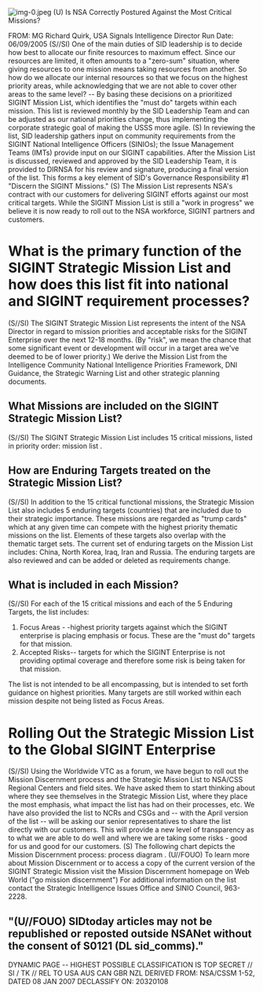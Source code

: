 ![img-0.jpeg](img-0.jpeg)
(U) Is NSA Correctly Postured Against the Most Critical Missions?

FROM: MG Richard Quirk, USA
Signals Intelligence Director
Run Date: 06/09/2005
(S//SI) One of the main duties of SID leadership is to decide how best to allocate our finite resources to maximum effect. Since our resources are limited, it often amounts to a "zero-sum" situation, where giving resources to one mission means taking resources from another. So how do we allocate our internal resources so that we focus on the highest priority areas, while acknowledging that we are not able to cover other areas to the same level? -- By basing these decisions on a prioritized SIGINT Mission List, which identifies the "must do" targets within each mission. This list is reviewed monthly by the SID Leadership Team and can be adjusted as our national priorities change, thus implementing the corporate strategic goal of making the USSS more agile.
(S) In reviewing the list, SID leadership gathers input on community requirements from the SIGINT National Intelligence Officers (SINIOs); the Issue Management Teams (IMTs) provide input on our SIGINT capabilities. After the Mission List is discussed, reviewed and approved by the SID Leadership Team, it is provided to DIRNSA for his review and signature, producing a final version of the list. This forms a key element of SID's Governance Responsibility \#1 "Discern the SIGINT Missions."
(S) The Mission List represents NSA's contract with our customers for delivering SIGINT efforts against our most critical targets. While the SIGINT Mission List is still a "work in progress" we believe it is now ready to roll out to the NSA workforce, SIGINT partners and customers.

# What is the primary function of the SIGINT Strategic Mission List and how does this list fit into national and SIGINT requirement processes? 

(S//SI) The SIGINT Strategic Mission List represents the intent of the NSA Director in regard to mission priorities and acceptable risks for the SIGINT Enterprise over the next 12-18 months. (By "risk", we mean the chance that some significant event or development will occur in a target area we've deemed to be of lower priority.) We derive the Mission List from the Intelligence Community National Intelligence Priorities Framework, DNI Guidance, the Strategic Warning List and other strategic planning documents.

## What Missions are included on the SIGINT Strategic Mission List?

(S//SI) The SIGINT Strategic Mission List includes 15 critical missions, listed in priority order: mission list .

## How are Enduring Targets treated on the Strategic Mission List?

(S//SI) In addition to the 15 critical functional missions, the Strategic Mission List also includes 5 enduring targets (countries) that are included due to their strategic importance. These missions are regarded as "trump cards" which at any given time can compete with the highest priority thematic missions on the list. Elements of these targets also overlap with the thematic target sets. The current set of enduring targets on the Mission List includes: China, North Korea, Iraq, Iran and Russia. The enduring targets are also reviewed and can be added or deleted as requirements change.

## What is included in each Mission?

(S//SI) For each of the 15 critical missions and each of the 5 Enduring Targets, the list includes:

1. Focus Areas - -highest priority targets against which the SIGINT enterprise is placing emphasis or focus. These are the "must do" targets for that mission.
2. Accepted Risks-- targets for which the SIGINT Enterprise is not providing optimal coverage and therefore some risk is being taken for that mission.

The list is not intended to be all encompassing, but is intended to set forth guidance on highest priorities. Many targets are still worked within each mission despite not being listed as Focus Areas.

# Rolling Out the Strategic Mission List to the Global SIGINT Enterprise 

(S//SI) Using the Worldwide VTC as a forum, we have begun to roll out the Mission Discernment process and the Strategic Mission List to NSA/CSS Regional Centers and field sites. We have asked them to start thinking about where they see themselves in the Strategic Mission List, where they place the most emphasis, what impact the list has had on their processes, etc. We have also provided the list to NCRs and CSGs and -- with the April version of the list -- will be asking our senior representatives to share the list directly with our customers. This will provide a new level of transparency as to what we are able to do well and where we are taking some risks - good for us and good for our customers.
(S) The following chart depicts the Mission Discernment process: process diagram .
(U//FOUO) To learn more about Mission Discernment or to access a copy of the current version of the SIGINT Strategic Mission visit the Mission Discernment homepage on Web World ("go mission discernment") For additional information on the list contact the Strategic Intelligence Issues Office and SINIO Council, 963-2228.

## "(U//FOUO) SIDtoday articles may not be republished or reposted outside NSANet without the consent of S0121 (DL sid_comms)."

DYNAMIC PAGE -- HIGHEST POSSIBLE CLASSIFICATION IS
TOP SECRET // SI / TK // REL TO USA AUS CAN GBR NZL
DERIVED FROM: NSA/CSSM 1-52, DATED 08 JAN 2007 DECLASSIFY ON: 20320108
